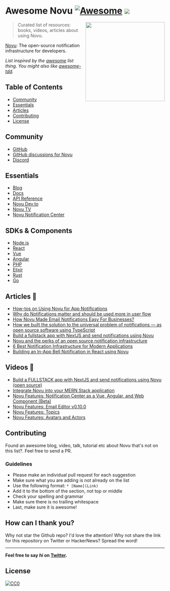 # Awesome Novu [![Awesome](https://cdn.rawgit.com/sindresorhus/awesome/d7305f38d29fed78fa85652e3a63e154dd8e8829/media/badge.svg)](https://github.com/sindresorhus/awesome) ![](https://img.shields.io/badge/unicodeveloper-approved-brightgreen.svg)

[<img src="https://super-static-assets.s3.amazonaws.com/1e9f5a51-c4c6-4fca-b6e8-25fa0186f139/images/1b0b8afa-a688-408a-bb0e-d30742073965.svg" align="right" width="250">](https://github.com/novuhq/novu)

> Curated list of resources: books, videos, articles about using Novu.

[Novu](https://github.com/novuhq/novu): The open-source notification infrastructure for developers.

_List inspired by the [awesome](https://github.com/sindresorhus/awesome) list thing. You might also like [awesome-tdd](https://github.com/unicodeveloper/awesome-tdd)._

## Table of Contents

  - [Community](#community)
  - [Essentials](#essentials)
  - [Articles](#articles)
  - [Contributing](#contributing)
  - [License](#license)

## Community 

- [GitHub](https://github.com/novuhq/novu)
- [GitHub discussions for Novu](https://github.com/novuhq/novu/discussions)
- [Discord](https://discord.novu.co)

## Essentials

- [Blog](https://novu.co/blog)
- [Docs](https://docs.novu.co)
- [API Reference](https://docs.novu.co/api/overview)
- [Novu Dev.to](https://dev.to/novu)
- [Novu TV](https://www.youtube.com/@novuhq/videos)
- [Novu Notification Center](https://docs.novu.co/notification-center/getting-started)

## SDKs & Components

- [Node.js](https://github.com/novuhq/novu/tree/next/packages/node)
- [React](https://docs.novu.co/notification-center/getting-started)
- [Vue](https://docs.novu.co/notification-center/vue-component)
- [Angular](https://github.com/novuhq/novu/tree/next/packages/notification-center-angular)
- [PHP](https://github.com/unicodeveloper/novu)
- [Elixir](https://github.com/novuhq/elixir)
- [Rust](https://github.com/novuhq/rust)
- [Go](https://github.com/novuhq/go-novu)


## Articles 🔗

- [How-tos on Using Novu for App Notifications](https://novu.co/blog/how-to/)
- [Why do Notifications matter and should be used more in user flow](https://iqra-firdose.hashnode.dev/why-do-notifications-matter-and-should-be-used-more-in-user-flow)
- [How Novu Made Email Notifications Easy For Businesses?](https://aviyel.com/post/3866/how-novu-made-email-notifications-easy-for-businesses)
- [How we built the solution to the universal problem of notifications — as open source software using TypeScript](https://www.eddiejaoude.io/blog-may-2022-nextjs-novu)
- [Build a fullstack app with NextJS and send notifications using Novu](https://snipcart.com/blog/nextjs-faunadb)
- [Novu and the perks of an open source notification infrastructure](https://aviyel.com/post/3285/novu-and-the-perks-of-an-open-source-notification-infrastructure)
- [6 Best Notification Infrastructure for Modern Applications](https://geekflare.com/best-notification-infrastructure/)
- [Building an In-App Bell Notification in React using Novu](https://blog.documatic.com/building-an-in-app-bell-notification-in-react-using-novu/)



## Videos 🎥

- [Build a FULLSTACK app with NextJS and send notifications using Novu (open source)](https://www.youtube.com/watch?v=dRzrd-6kciM&ab_channel=EddieJaoude)
- [Integrate Novu into your MERN Stack application](https://www.youtube.com/watch?v=zkPH-QtvpXk&ab_channel=Aviyel)
- [Novu Features: Notification Center as a Vue, Angular, and Web Component (Beta)](https://www.youtube.com/watch?v=kEOGm6kZWAw&ab_channel=Novu-TheFirstNotificationInfrastructure)
- [Novu Features: Email Editor v0.10.0](https://www.youtube.com/watch?v=sh1TuuuvrX4&t=123s&ab_channel=Novu-TheFirstNotificationInfrastructure)
- [Novu Features: Topics](https://www.youtube.com/watch?v=RNCgyMQ9Nt4&t=92s&ab_channel=Novu-TheFirstNotificationInfrastructure)
- [Novu Features: Avatars and Actors](https://www.youtube.com/watch?v=pFk65ia17-U&ab_channel=Novu-TheFirstNotificationInfrastructure)



## Contributing

Found an awesome blog, video, talk, tutorial etc about Novu that's not on this list?. Feel free to send a PR.

### Guidelines

* Please make an individual pull request for each suggestion
* Make sure what you are adding is not already on the list
* Use the following format: `* [Name](Link)`
* Add it to the bottom of the section, not top or middle
* Check your spelling and grammar
* Make sure there is no trailing whitespace
* Last, make sure it is awesome!


## How can I thank you?

Why not star the Github repo? I'd love the attention! Why not share the link for this repository on Twitter or HackerNews? Spread the word!

---

**Feel free to say _hi_ on [Twitter](https://twitter.com/unicodeveloper).**

## License

[![CC0](http://mirrors.creativecommons.org/presskit/buttons/88x31/svg/cc-zero.svg)](http://creativecommons.org/publicdomain/zero/1.0/)
